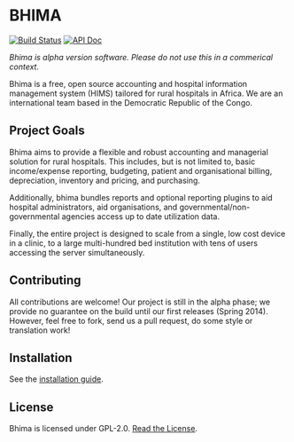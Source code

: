 BHIMA
=================

[![Build Status](https://travis-ci.org/IMA-WorldHealth/bhima-2.X.svg)](https://travis-ci.org/IMA-WorldHealth/bhima-2.X)
[![API Doc](https://doclets.io/IMA-WorldHealth/bhima-2.X/master.svg)](https://doclets.io/IMA-WorldHealth/bhima-2.X/master)

_Bhima is alpha version software. Please do not use this in a commerical context._

Bhima is a free, open source accounting and hospital information management system
(HIMS) tailored for rural hospitals in Africa.  We are an international team
based in the Democratic Republic of the Congo.

Project Goals
--------------------

Bhima aims to provide a flexible and robust accounting and managerial solution
for rural hospitals.  This includes, but is not limited to, basic income/expense
reporting, budgeting, patient and organisational billing, depreciation,
inventory and pricing, and purchasing.

Additionally, bhima bundles reports and optional reporting plugins to aid
hospital administrators, aid organisations, and governmental/non-governmental
agencies access up to date utilization data.

Finally, the entire project is designed to scale from a single, low cost device
in a clinic, to a large multi-hundred bed institution with tens of users
accessing the server simultaneously.

Contributing
---------------
All contributions are welcome!  Our project is still in the alpha phase; we
provide no guarantee on the build until our first releases (Spring 2014).
However, feel free to fork, send us a pull request, do some style or
translation work!

Installation
-------------------
See the [installation guide](./docs/INSTALL.md).

License
---------------
Bhima is licensed under GPL-2.0.  [Read the License](./LICENSE).
